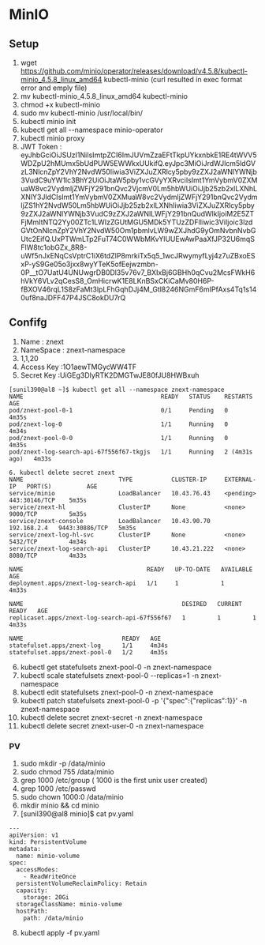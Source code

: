 # MinIO

## Setup

1. wget https://github.com/minio/operator/releases/download/v4.5.8/kubectl-minio_4.5.8_linux_amd64 kubectl-minio  (curl resulted in exec format error and emply file)
2. mv kubectl-minio_4.5.8_linux_amd64 kubectl-minio
3. chmod +x kubectl-minio
4. sudo mv kubectl-minio /usr/local/bin/
5. kubectl minio init
6. kubectl get all --namespace minio-operator
7. kubectl minio proxy
8. JWT Token : eyJhbGciOiJSUzI1NiIsImtpZCI6ImJUVmZzaEFtTkpUYkxnbkE1RE4tWVV5WDZpU2hMUmx5bUdPUW5EWWkxUUkifQ.eyJpc3MiOiJrdWJlcm5ldGVzL3NlcnZpY2VhY2NvdW50Iiwia3ViZXJuZXRlcy5pby9zZXJ2aWNlYWNjb3VudC9uYW1lc3BhY2UiOiJtaW5pby1vcGVyYXRvciIsImt1YmVybmV0ZXMuaW8vc2VydmljZWFjY291bnQvc2VjcmV0Lm5hbWUiOiJjb25zb2xlLXNhLXNlY3JldCIsImt1YmVybmV0ZXMuaW8vc2VydmljZWFjY291bnQvc2VydmljZS1hY2NvdW50Lm5hbWUiOiJjb25zb2xlLXNhIiwia3ViZXJuZXRlcy5pby9zZXJ2aWNlYWNjb3VudC9zZXJ2aWNlLWFjY291bnQudWlkIjoiM2E5ZTFjMmItNTQ2Yy00ZTc1LWIzZGUtMGU5MDk5YTUzZDFlIiwic3ViIjoic3lzdGVtOnNlcnZpY2VhY2NvdW50Om1pbmlvLW9wZXJhdG9yOmNvbnNvbGUtc2EifQ.UxPTWmLTp2FuT74C0WWbMKvYlUUEwAwPaaXfJP32U6mqSFlW8tc1obGZx_8R8-uWf5nJxENqCsVptrC1iX6tdZlP8mrkiTx5q5_1wcJRwymyfLyj4z7uZBxoESxP-yS9Ge05o3jxx8wyYTeK5ofEejwzmbn-0P__tO7UatU4UNUwgrDB0Dl35v76v7_BXIxBj6GBHh0qCvu2McsFWkH6hVkY6VLv2qCesS8_OmHicrwK1E8LKnBSxCKiCaMv80H6P-fBXOV46rqL1S8zFaMt3lpLFhGqhDJj4M_Gtl8246NGmF6mIPfAxs4Tq1s140uf8naJDFF47P4JSC8okDU7rQ

## Confifg

1. Name : znext
2. NameSpace : znext-namespace
3. 1,1,20
4. Access Key :1O1aewTMGycWW4TF
5. Secret Key :UiGEg3DIyRTK2DMGTwJE80fJU8HWBxuh
```
[sunil390@al8 ~]$ kubectl get all --namespace znext-namespace
NAME                                       READY   STATUS    RESTARTS        AGE
pod/znext-pool-0-1                         0/1     Pending   0               4m35s
pod/znext-log-0                            1/1     Running   0               4m34s
pod/znext-pool-0-0                         1/1     Running   0               4m35s
pod/znext-log-search-api-67f556f67-tkgjs   1/1     Running   2 (4m31s ago)   4m33s

6. kubectl delete secret znext
NAME                           TYPE           CLUSTER-IP     EXTERNAL-IP   PORT(S)          AGE
service/minio                  LoadBalancer   10.43.76.43    <pending>     443:30146/TCP    5m35s
service/znext-hl               ClusterIP      None           <none>        9000/TCP         5m35s
service/znext-console          LoadBalancer   10.43.90.70    192.168.2.4   9443:30886/TCP   5m35s
service/znext-log-hl-svc       ClusterIP      None           <none>        5432/TCP         4m34s
service/znext-log-search-api   ClusterIP      10.43.21.222   <none>        8080/TCP         4m33s

NAME                                   READY   UP-TO-DATE   AVAILABLE   AGE
deployment.apps/znext-log-search-api   1/1     1            1           4m33s

NAME                                             DESIRED   CURRENT   READY   AGE
replicaset.apps/znext-log-search-api-67f556f67   1         1         1       4m33s

NAME                            READY   AGE
statefulset.apps/znext-log      1/1     4m34s
statefulset.apps/znext-pool-0   1/2     4m35s
```
6. kubectl get statefulsets znext-pool-0 -n znext-namespace
7. kubectl scale statefulsets znext-pool-0 --replicas=1 -n znext-namespace
8. kubectl edit statefulsets znext-pool-0 -n znext-namespace
9. kubectl patch statefulsets znext-pool-0 -p '{"spec":{"replicas":1}}' -n znext-namespace
10. kubectl delete secret znext-secret -n znext-namespace
11. kubectl delete secret znext-user-0 -n znext-namespace

### PV
1. sudo mkdir -p /data/minio
2. sudo chmod 755 /data/minio
3. grep 1000 /etc/group  ( 1000 is the first unix user created)
4. grep 1000 /etc/passwd
5. sudo chown 1000:0 /data/minio
6. mkdir minio && cd minio
7. [sunil390@al8 minio]$ cat pv.yaml
```
---
apiVersion: v1
kind: PersistentVolume
metadata:
  name: minio-volume
spec:
  accessModes:
    - ReadWriteOnce
  persistentVolumeReclaimPolicy: Retain
  capacity:
    storage: 20Gi
  storageClassName: minio-volume
  hostPath:
    path: /data/minio
```
8. kubectl apply -f pv.yaml
